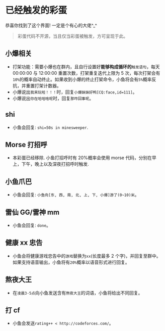 # 已经触发的彩蛋

恭喜你找到了这个界面! 一定是个有心的大佬^\_^

> 彩蛋代码不开源，当且仅当彩蛋被触发，方可呈现于此。

## 小爆相关

-   打架功能：需要小爆也在群内，且自行设置好**能够构成循环的**`触发语句`，每天 00:00:00 与 12:00:00 重置次数，打架重复迭代上限为 5 次，每次打架会有`10%`的概率自动终止。如果收到小爆的终止打架命令，小鱼将会有`5%`概率反抗，并重置打架计数器。
-   小爆说出`我来玩啦！！！`时，回复`小爆妹妹好鸭[CQ:face,id=111]`。
-   小爆说出`你在哈哈啥呢`时，回复`那咋回事呢`。

## shi

-   小鱼会回复: `shi=50s in minesweeper`.

## Morse 打招呼

-   本彩蛋已经移除. 小鱼打招呼时有 20%概率会使用 morse 代码，分别在早上，下午，晚上以及深夜打招呼时触发.

## 小鱼爪巴

-   小鱼会回复: `小鱼向[东, 西, 南, 北, 上, 下, 小爆]游了(0~10)米`。

## 雷仙 GG/雷神 mm

-   小鱼会回复: `done`。

## 健康 xx 忠告

-   小鱼会将健康游戏忠告中的`游戏`替换为`xx`(长度最多 2 个字)，并回复至群中。如果支持语音输出，小鱼将有`20%`概率以语音形式进行回复。

## 熬夜大王

-   在`凌晨3-5点`向小鱼发送含有`熬夜大王`的词语，小鱼将给出不同回复。

## 打 cf

-   小鱼会发送`rating++ < http://codeforces.com/`。

